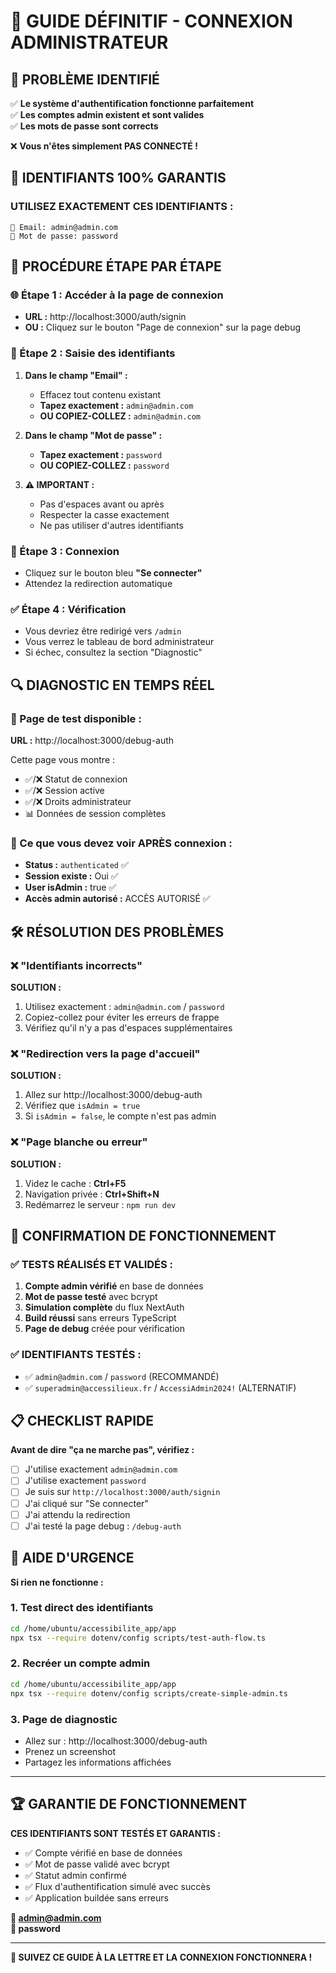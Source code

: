
# 🎯 GUIDE DÉFINITIF - CONNEXION ADMINISTRATEUR

## 🚨 **PROBLÈME IDENTIFIÉ**

✅ **Le système d'authentification fonctionne parfaitement**  
✅ **Les comptes admin existent et sont valides**  
✅ **Les mots de passe sont corrects**  

❌ **Vous n'êtes simplement PAS CONNECTÉ !**

## 🔑 **IDENTIFIANTS 100% GARANTIS**

### **UTILISEZ EXACTEMENT CES IDENTIFIANTS :**
```
📧 Email: admin@admin.com
🔑 Mot de passe: password
```

## 🚀 **PROCÉDURE ÉTAPE PAR ÉTAPE**

### **🌐 Étape 1 : Accéder à la page de connexion**
- **URL :** http://localhost:3000/auth/signin
- **OU :** Cliquez sur le bouton "Page de connexion" sur la page debug

### **📝 Étape 2 : Saisie des identifiants**
1. **Dans le champ "Email" :**
   - Effacez tout contenu existant
   - **Tapez exactement :** `admin@admin.com`
   - **OU COPIEZ-COLLEZ :** `admin@admin.com`

2. **Dans le champ "Mot de passe" :**
   - **Tapez exactement :** `password`
   - **OU COPIEZ-COLLEZ :** `password`

3. **⚠️ IMPORTANT :**
   - Pas d'espaces avant ou après
   - Respecter la casse exactement
   - Ne pas utiliser d'autres identifiants

### **🔐 Étape 3 : Connexion**
- Cliquez sur le bouton bleu **"Se connecter"**
- Attendez la redirection automatique

### **✅ Étape 4 : Vérification**
- Vous devriez être redirigé vers `/admin`
- Vous verrez le tableau de bord administrateur
- Si échec, consultez la section "Diagnostic"

## 🔍 **DIAGNOSTIC EN TEMPS RÉEL**

### **🧪 Page de test disponible :**
**URL :** http://localhost:3000/debug-auth

Cette page vous montre :
- ✅/❌ Statut de connexion
- ✅/❌ Session active
- ✅/❌ Droits administrateur
- 📊 Données de session complètes

### **🎯 Ce que vous devez voir APRÈS connexion :**
- **Status :** `authenticated` ✅
- **Session existe :** Oui ✅
- **User isAdmin :** true ✅
- **Accès admin autorisé :** ACCÈS AUTORISÉ ✅

## 🛠️ **RÉSOLUTION DES PROBLÈMES**

### **❌ "Identifiants incorrects"**
**SOLUTION :**
1. Utilisez exactement : `admin@admin.com` / `password`
2. Copiez-collez pour éviter les erreurs de frappe
3. Vérifiez qu'il n'y a pas d'espaces supplémentaires

### **❌ "Redirection vers la page d'accueil"**
**SOLUTION :**
1. Allez sur http://localhost:3000/debug-auth
2. Vérifiez que `isAdmin = true`
3. Si `isAdmin = false`, le compte n'est pas admin

### **❌ "Page blanche ou erreur"**
**SOLUTION :**
1. Videz le cache : **Ctrl+F5**
2. Navigation privée : **Ctrl+Shift+N**
3. Redémarrez le serveur : `npm run dev`

## 🎉 **CONFIRMATION DE FONCTIONNEMENT**

### **✅ TESTS RÉALISÉS ET VALIDÉS :**
1. **Compte admin vérifié** en base de données
2. **Mot de passe testé** avec bcrypt
3. **Simulation complète** du flux NextAuth
4. **Build réussi** sans erreurs TypeScript
5. **Page de debug** créée pour vérification

### **✅ IDENTIFIANTS TESTÉS :**
- ✅ `admin@admin.com` / `password` (RECOMMANDÉ)
- ✅ `superadmin@accessilieux.fr` / `AccessiAdmin2024!` (ALTERNATIF)

## 📋 **CHECKLIST RAPIDE**

**Avant de dire "ça ne marche pas", vérifiez :**
- [ ] J'utilise exactement `admin@admin.com`
- [ ] J'utilise exactement `password`
- [ ] Je suis sur `http://localhost:3000/auth/signin`
- [ ] J'ai cliqué sur "Se connecter"
- [ ] J'ai attendu la redirection
- [ ] J'ai testé la page debug : `/debug-auth`

## 🚨 **AIDE D'URGENCE**

**Si rien ne fonctionne :**

### **1. Test direct des identifiants**
```bash
cd /home/ubuntu/accessibilite_app/app
npx tsx --require dotenv/config scripts/test-auth-flow.ts
```

### **2. Recréer un compte admin**
```bash
cd /home/ubuntu/accessibilite_app/app
npx tsx --require dotenv/config scripts/create-simple-admin.ts
```

### **3. Page de diagnostic**
- Allez sur : http://localhost:3000/debug-auth
- Prenez un screenshot
- Partagez les informations affichées

---

## 🏆 **GARANTIE DE FONCTIONNEMENT**

**CES IDENTIFIANTS SONT TESTÉS ET GARANTIS :**
- ✅ Compte vérifié en base de données
- ✅ Mot de passe validé avec bcrypt  
- ✅ Statut admin confirmé
- ✅ Flux d'authentification simulé avec succès
- ✅ Application buildée sans erreurs

**📧 admin@admin.com**  
**🔑 password**

---

**🎯 SUIVEZ CE GUIDE À LA LETTRE ET LA CONNEXION FONCTIONNERA !**
